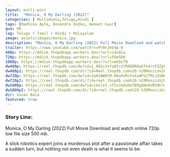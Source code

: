 ```yaml
---
layout: multi-post
title:  "Monica, O My Darling (2022)"
categories: [ MultiAudio,Telugu,Hindi ]
tags: [Radhika Apte, Devendra Dodke, Hemant Gaur]
qua: HD
lag: Telugu + Tamil + Hindi + Malayalam
image: assets/images/monica.jpg
description: "Monica, O My Darling (2022) Full Movie Download and watch online 720p low file size 500 mb."
trailer: https://www.youtube.com/watch?v=PY9nJhb4p-0
480p: https://mdisk.thopdbapp.workers.dev/?url=i4xQia
720p: https://mdisk.thopdbapp.workers.dev/?url=F6m5D0
1080p: https://mdisk.thopdbapp.workers.dev/?url=eKOzTN
dw480p: https://reel.thopdb.com/dw?id=1_9N2v3xfq8Ir2YR08DR0akTn4rcPZZpK
dw480p2: https://reel.thopdb.com/dir?id=Reel.thopdb.com%20-%20Monica%20O%20My%20Darling%20(2022)%20480p%20HQ%20NF%20WEB-DL%20x264%20(AAC%202.0)%20[Tel%20+%20Tam%20+%20Hin]%20MSub.mkv
dw720p: https://reel.thopdb.com/dw?id=1oN1WW8tM-O8xHvRcYvka8P52TMciU2NQ
dw720p2: https://reel.thopdb.com/dir?id=reel.thopdb.com%20-%20Monica%20O%20My%20Darling%20(2022)%20720p%20NF%20WEB-DL%20x264%20(AAC%202.0)%20[Tel%20+%20Tam%20+%20Hin%20+%20Mal%20+%20Eng]%20MSub.mkv
dw1080p: https://reel.thopdb.com/dw?id=1knle3_sT2vrHdvHofBOgQNo0VRhOh7oV
dw1080p2: https://reel.thopdb.com/dir?id=reel.thopdb.com%20-%20Monica%20O%20My%20Darling%20(2022)%201080p%20NF%20WEB-DL%20VP9%20(DD+%205.1%20-%20192Kbps)%20[Tel%20+%20Tam%20+%20Hin%20+%20Mal%20+%20Eng]%20MSub.mkv
dir: Vasan Bala
featured: true
---
```


### Story Line:
Monica, O My Darling (2022) Full Movie Download and watch online 720p low file size 500 mb.

A slick robotics expert joins a murderous plot after a passionate affair takes a sudden turn, but nothing not even death is what it seems to be.
